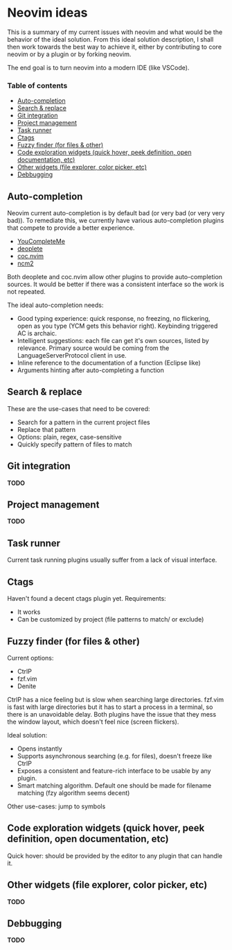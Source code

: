 
# Neovim ideas

This is a summary of my current issues with neovim and what would be the behavior of
the ideal solution. From this ideal solution description, I shall then work towards
the best way to achieve it, either by contributing to core neovim or by a plugin
or by forking neovim.

The end goal is to turn neovim into a modern IDE (like VSCode).

### Table of contents

 - [Auto-completion](#auto-completion)
 - [Search & replace](#search--replace)
 - [Git integration](#git-integration)
 - [Project management](#project-management)
 - [Task runner](#task-runner)
 - [Ctags](#ctags)
 - [Fuzzy finder (for files & other)](#fuzzy-finder-for-files--other)
 - [Code exploration widgets (quick hover, peek definition, open documentation, etc)](#code-exploration-widgets-quick-hover-peek-definition-open-documentation-etc)
 - [Other widgets (file explorer, color picker, etc)](#other-widgets-file-explorer-color-picker-etc)
 - [Debbugging](#debbugging)


## Auto-completion

Neovim current auto-completion is by default bad (or very bad (or very very bad)).
To remediate this, we currently have various auto-completion plugins that compete
to provide a better experience.

  - [YouCompleteMe](https://github.com/Valloric/YouCompleteMe)
  - [deoplete](https://github.com/Shougo/deoplete.nvim)
  - [coc.nvim](https://github.com/neoclide/coc.nvim)
  - [ncm2](https://github.com/ncm2/ncm2)

Both deoplete and coc.nvim allow other plugins to provide auto-completion sources.
It would be better if there was a consistent interface so the work is not repeated.

The ideal auto-completion needs:
 - Good typing experience: quick response, no freezing, no flickering,
   open as you type (YCM gets this behavior right). Keybinding triggered AC is archaic.
 - Intelligent suggestions: each file can get it's own sources, listed by relevance.
     Primary source would be coming from the LanguageServerProtocol client in use.
 - Inline reference to the documentation of a function (Eclipse like)
 - Arguments hinting after auto-completing a function

## Search & replace

These are the use-cases that need to be covered:
 - Search for a pattern in the current project files
 - Replace that pattern
 - Options: plain, regex, case-sensitive
 - Quickly specify pattern of files to match

## Git integration

**TODO**

## Project management

**TODO**

## Task runner

Current task running plugins usually suffer from a lack of visual interface.

## Ctags

Haven't found a decent ctags plugin yet.
Requirements:
 - It works
 - Can be customized by project (file patterns to match/ or exclude)

## Fuzzy finder (for files & other)

Current options:
 - CtrlP
 - fzf.vim
 - Denite

CtrlP has a nice feeling but is slow when searching large directories.
fzf.vim is fast with large directories but it has to start a process in a terminal,
so there is an unavoidable delay.
Both plugins have the issue that they mess the window layout, which doesn't
feel nice (screen flickers).

Ideal solution:
 - Opens instantly
 - Supports asynchronous searching (e.g. for files), doesn't freeze like CtrlP
 - Exposes a consistent and feature-rich interface to be usable by any plugin.
 - Smart matching algorithm. Default one should be made for filename matching
   (fzy algorithm seems decent)

Other use-cases: jump to symbols

## Code exploration widgets (quick hover, peek definition, open documentation, etc)

Quick hover: should be provided by the editor to any plugin that can handle it.

## Other widgets (file explorer, color picker, etc)

**TODO**

## Debbugging

**TODO**
